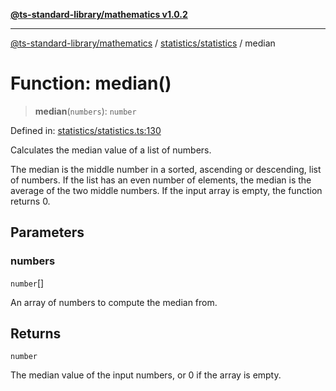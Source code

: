[**@ts-standard-library/mathematics v1.0.2**](../../../README.md)

***

[@ts-standard-library/mathematics](../../../README.md) / [statistics/statistics](../README.md) / median

# Function: median()

> **median**(`numbers`): `number`

Defined in: [statistics/statistics.ts:130](https://github.com/gabaudette/ts-stdlib/blob/4a412e6fb273dc9fcab54b84c05921f52dac4b3f/packages/mathematics/src/statistics/statistics.ts#L130)

Calculates the median value of a list of numbers.

The median is the middle number in a sorted, ascending or descending, list of numbers.
If the list has an even number of elements, the median is the average of the two middle numbers.
If the input array is empty, the function returns 0.

## Parameters

### numbers

`number`[]

An array of numbers to compute the median from.

## Returns

`number`

The median value of the input numbers, or 0 if the array is empty.
